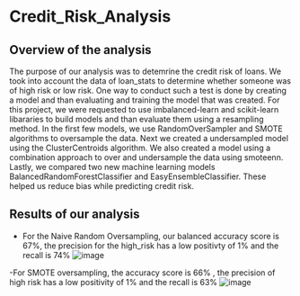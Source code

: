 # Credit_Risk_Analysis
## Overview of the analysis
The purpose of our analysis was to detemrine the credit risk of loans. We took into account the data of loan_stats to determine whether someone was of high risk or low risk. One way to conduct such a test is done by creating a model and than evaluating and training the model that was created. For this project, we were requested to use imbalanced-learn and scikit-learn libararies to build models and than evaluate them using a resampling method. In the first few models, we use RandomOverSampler and SMOTE algorithms to oversample the data. Next we created a undersampled model using the ClusterCentroids algorithm. We also created a model using a combination approach to over and undersample the data using smoteenn. Lastly, we compared two new machine learning models BalancedRandomForestClassifier and EasyEnsembleClassifier. These helped us reduce bias while predicting credit risk.
## Results of our analysis
- For the Naive Random Oversampling, our balanced accuracy score is 67%, the precision for the high_risk has a low positivty of 1% and the recall is 74%
![image](https://user-images.githubusercontent.com/76402559/116302879-b5e7ae00-a76f-11eb-96f2-e506d963b90b.png)

-For SMOTE oversampling, the accuracy score is 66% , the precision of high risk has a low positivity of 1% and the recall is 63% 
![image](https://user-images.githubusercontent.com/76402559/116304573-b2a0f200-a770-11eb-87fd-29920d5e0e6a.png)


